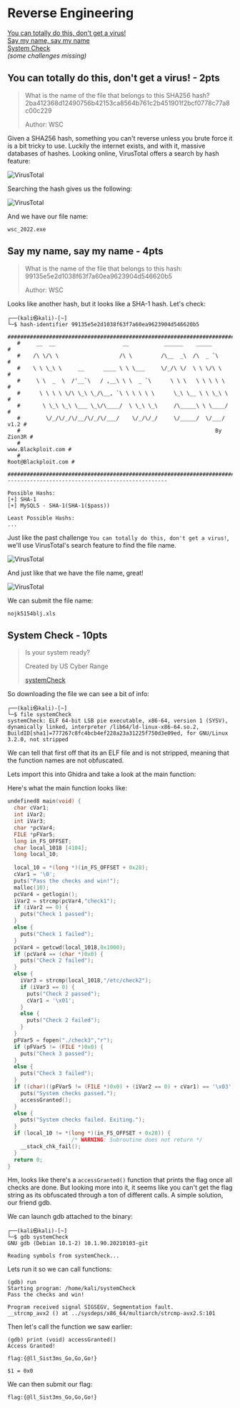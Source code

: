 # Reverse Engineering
[You can totally do this, don't get a virus!](#you-can-totally-do-this-dont-get-a-virus---2pts)<br>
[Say my name, say my name](#say-my-name-say-my-name---4pts)<br>
[System Check](#system-check---10pts)<br>
*(some challenges missing)*

## You can totally do this, don't get a virus! - 2pts
> What is the name of the file that belongs to this SHA256 hash?
> 2ba412368d12490756b42153ca8564b761c2b451901f2bcf0778c77a8c00c229
> 
> Author: WSC

Given a SHA256 hash, something you can't reverse unless you brute force it is a bit tricky to use. Luckily the internet exists, and with it, massive databases of hashes. Looking online, VirusTotal offers a search by hash feature:

![VirusTotal](https://i.imgur.com/sjQ0lhP.png)

Searching the hash gives us the following:

![VirusTotal](https://i.imgur.com/vUzYX0V.png)

And we have our file name:
```
wsc_2022.exe
```

## Say my name, say my name - 4pts
> What is the name of the file that belongs to this hash:
> 99135e5e2d1038f63f7a60ea9623904d546620b5
> 
> Author: WSC

Looks like another hash, but it looks like a SHA-1 hash. Let's check:

```
┌──(kali㉿kali)-[~]
└─$ hash-identifier 99135e5e2d1038f63f7a60ea9623904d546620b5
   #########################################################################
   #     __  __                     __           ______    _____           #
   #    /\ \/\ \                   /\ \         /\__  _\  /\  _ `\         #
   #    \ \ \_\ \     __      ____ \ \ \___     \/_/\ \/  \ \ \/\ \        #
   #     \ \  _  \  /'__`\   / ,__\ \ \  _ `\      \ \ \   \ \ \ \ \       #
   #      \ \ \ \ \/\ \_\ \_/\__, `\ \ \ \ \ \      \_\ \__ \ \ \_\ \      #
   #       \ \_\ \_\ \___ \_\/\____/  \ \_\ \_\     /\_____\ \ \____/      #
   #        \/_/\/_/\/__/\/_/\/___/    \/_/\/_/     \/_____/  \/___/  v1.2 #
   #                                                             By Zion3R #
   #                                                    www.Blackploit.com #
   #                                                   Root@Blackploit.com #
   #########################################################################
--------------------------------------------------

Possible Hashs:
[+] SHA-1
[+] MySQL5 - SHA-1(SHA-1($pass))

Least Possible Hashs:
...
```

Just like the past challenge `You can totally do this, don't get a virus!`, we'll use VirusTotal's search feature to find the file name.

![VirusTotal](https://i.imgur.com/W1Gu0IQ.png)

And just like that we have the file name, great!

![VirusTotal](https://i.imgur.com/FqzIdB4.png)

We can submit the file name:
```
nojk5154blj.xls
```

## System Check - 10pts
> Is your system ready?
>
> Created by US Cyber Range
>
> [systemCheck]()

So downloading the file we can see a bit of info:
```
┌──(kali㉿kali)-[~]
└─$ file systemCheck 
systemCheck: ELF 64-bit LSB pie executable, x86-64, version 1 (SYSV), dynamically linked, interpreter /lib64/ld-linux-x86-64.so.2, BuildID[sha1]=777267c8fc4bcb4ef228a23a31225f750d3e09ed, for GNU/Linux 3.2.0, not stripped
```

We can tell that first off that its an ELF file and is not stripped, meaning that the function names are not obfuscated.

Lets import this into Ghidra and take a look at the main function:

Here's what the main function looks like:

```c
undefined8 main(void) {
  char cVar1;
  int iVar2;
  int iVar3;
  char *pcVar4;
  FILE *pFVar5;
  long in_FS_OFFSET;
  char local_1018 [4104];
  long local_10;
  
  local_10 = *(long *)(in_FS_OFFSET + 0x28);
  cVar1 = '\0';
  puts("Pass the checks and win!");
  malloc(10);
  pcVar4 = getlogin();
  iVar2 = strcmp(pcVar4,"check1");
  if (iVar2 == 0) {
    puts("Check 1 passed");
  }
  else {
    puts("Check 1 failed");
  }
  pcVar4 = getcwd(local_1018,0x1000);
  if (pcVar4 == (char *)0x0) {
    puts("Check 2 failed");
  }
  else {
    iVar3 = strcmp(local_1018,"/etc/check2");
    if (iVar3 == 0) {
      puts("Check 2 passed");
      cVar1 = '\x01';
    }
    else {
      puts("Check 2 failed");
    }
  }
  pFVar5 = fopen("./check3","r");
  if (pFVar5 != (FILE *)0x0) {
    puts("Check 3 passed");
  }
  else {
    puts("Check 3 failed");
  }
  if ((char)((pFVar5 != (FILE *)0x0) + (iVar2 == 0) + cVar1) == '\x03') {
    puts("System checks passed.");
    accessGranted();
  }
  else {
    puts("System checks failed. Exiting.");
  }
  if (local_10 != *(long *)(in_FS_OFFSET + 0x28)) {
                    /* WARNING: Subroutine does not return */
    __stack_chk_fail();
  }
  return 0;
}
```

Hm, looks like there's a `accessGranted()` function that prints the flag once all checks are done. But looking more into it, it seems like you can't get the flag string as its obfuscated through a ton of different calls. A simple solution, our friend gdb.

We can launch gdb attached to the binary:

```
┌──(kali㉿kali)-[~]
└─$ gdb systemCheck
GNU gdb (Debian 10.1-2) 10.1.90.20210103-git

Reading symbols from systemCheck...
```

Lets run it so we can call functions:

```
(gdb) run
Starting program: /home/kali/systemCheck 
Pass the checks and win!

Program received signal SIGSEGV, Segmentation fault.
__strcmp_avx2 () at ../sysdeps/x86_64/multiarch/strcmp-avx2.S:101
```

Then let's call the function we saw earlier:

```
(gdb) print (void) accessGranted()
Access Granted!

flag:{@ll_Sist3ms_Go,Go,Go!}

$1 = 0x0
```

We can then submit our flag:

```
flag:{@ll_Sist3ms_Go,Go,Go!}
```